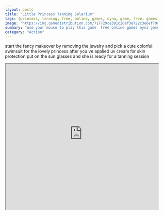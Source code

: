 ```yaml
---
layout: posts
title: "Little Princess Tanning Solarium"
tags: [princess, tanning, free, online, games, oyna, game, free, games, play, play, games]
image: "https://img.gamedistribution.com/717729ce391c20ef3e722c3e6ef79a58.jpg"
summary: "use your mouse to play this game  free online games oyna game free games play play games"
category: "Action"
---
```


start the fancy makeover by removing the jewelry and pick a cute colorful swimsuit for the lovely princess after you ve applied uv cream for skin protection put on the sun glasses and she is ready for a tanning session

<iframe width="100%" height="480px;" src="https://flash.gamedistribution.com?game=717729ce391c20ef3e722c3e6ef79a58"></iframe>